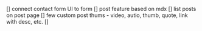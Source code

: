 [] connect contact form UI to form
[] post feature based on mdx
[] list posts on post page
[] few custom post thums - video, autio, thumb, quote, link with desc, etc.
[]
